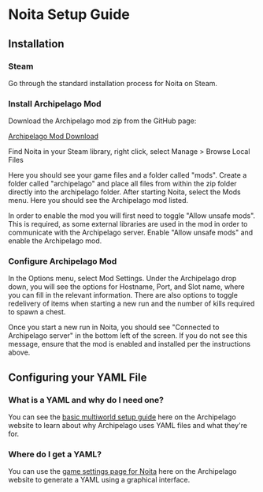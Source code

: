 # Noita Setup Guide

## Installation

### Steam

Go through the standard installation process for Noita on Steam.

### Install Archipelago Mod

Download the Archipelago mod zip from the GitHub page:

[Archipelago Mod Download](https://github.com/DaftBrit/NoitaArchipelago/archive/refs/heads/master.zip)

Find Noita in your Steam library, right click, select Manage > Browse Local Files

Here you should see your game files and a folder called "mods". Create a folder called "archipelago" and place all files
from within the zip folder directly into the archipelago folder. After starting Noita, select the Mods menu. Here you 
should see the Archipelago mod listed.

In order to enable the mod you will first need to toggle "Allow unsafe mods". This is required, as some external 
libraries are used in the mod in order to communicate with the Archipelago server. Enable "Allow unsafe mods" and enable
the Archipelago mod.

### Configure Archipelago Mod

In the Options menu, select Mod Settings. Under the Archipelago drop down, you will see the options for Hostname, Port,
and Slot name, where you can fill in the relevant information. There are also options to toggle redelivery of items when
starting a new run and the number of kills required to spawn a chest.

Once you start a new run in Noita, you should see "Connected to Archipelago server" in the bottom left of the screen. If
you do not see this message, ensure that the mod is enabled and installed per the instructions above.

## Configuring your YAML File
### What is a YAML and why do I need one?
You can see the [basic multiworld setup guide](/tutorial/Archipelago/setup/en) here on the Archipelago website to learn 
about why Archipelago uses YAML files and what they're for.

### Where do I get a YAML?
You can use the [game settings page for Noita](/games/Noita/player-settings) here on the  Archipelago website to 
generate a YAML using a graphical interface.